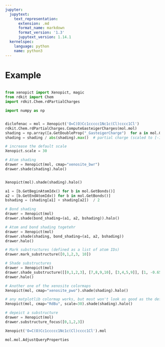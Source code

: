 ```yaml
---
jupyter:
  jupytext:
    text_representation:
      extension: .md
      format_name: markdown
      format_version: '1.3'
      jupytext_version: 1.14.1
  kernelspec:
    language: python
    name: python3
---
```

# Example

```python papermill={"duration": null, "end_time": null, "exception": null, "start_time": null, "status": "completed"} tags=[]

from xenopict import Xenopict, magic
from rdkit import Chem
import rdkit.Chem.rdPartialCharges

import numpy as np


diclofenac = mol = Xenopict('O=C(O)Cc1ccccc1Nc1c(Cl)cccc1Cl')
rdkit.Chem.rdPartialCharges.ComputeGasteigerCharges(mol.mol)
shading = np.array([a.GetDoubleProp("_GasteigerCharge")  for a in mol.GetAtoms()])
shading = shading / abs(shading).max()  # partial charge (scaled to [-1, 1])

# increase the default scale
Xenopict.scale = 30
```

```python papermill={"duration": null, "end_time": null, "exception": null, "start_time": null, "status": "completed"} tags=[]
# Atom shading 
drawer = Xenopict(mol, cmap="xenosite_bwr")
drawer.shade(shading).halo()
```

```python

```

```python
Xenopict(mol).shade(shading).halo()


```

```python papermill={"duration": null, "end_time": null, "exception": null, "start_time": null, "status": "completed"} tags=[]
a1 = [b.GetBeginAtomIdx() for b in mol.GetBonds()]
a2 = [b.GetEndAtomIdx() for b in mol.GetBonds()]
bshading = (shading[a1] + shading[a2])  / 2

# Bond shading
drawer = Xenopict(mol)
drawer.shade(bond_shading=(a1, a2, bshading)).halo()
```

```python papermill={"duration": null, "end_time": null, "exception": null, "start_time": null, "status": "completed"} tags=[]
# Atom and bond shading togetehr
drawer = Xenopict(mol)
drawer.shade(shading, bond_shading=(a1, a2, bshading))
drawer.halo()
```

```python papermill={"duration": null, "end_time": null, "exception": null, "start_time": null, "status": "completed"} tags=[]
# Mark substructures (defined as a list of atom IDs)
drawer.mark_substructure([0,1,2,3, 10])
```

```python papermill={"duration": null, "end_time": null, "exception": null, "start_time": null, "status": "completed"} tags=[]
# Shade substructures
drawer = Xenopict(mol)
drawer.shade_substructure([[0,1,2,3], [7,8,9,10], [3,4,5,9]], [1, -0.65, 0.6])
drawer.halo()

```

```python papermill={"duration": null, "end_time": null, "exception": null, "start_time": null, "status": "completed"} tags=[]
# Another one of the xenosite colormaps
Xenopict(mol, cmap="xenosite_pwo").shade(shading).halo()
```

```python papermill={"duration": null, "end_time": null, "exception": null, "start_time": null, "status": "completed"} tags=[]
# any matplotlib colormap works, but most won't look as good as the default
Xenopict(mol, cmap="RdBu", scale=30).shade(shading).halo()
```

```python papermill={"duration": null, "end_time": null, "exception": null, "start_time": null, "status": "completed"} tags=[]
# depeict a substructure
drawer = Xenopict(mol)
drawer.substructure_focus([0,1,2,3])
```

```python
Xenopict('O=C(O)Cc1ccccc1Nc1c(Cl)cccc1Cl').mol
```

```python
mol.mol.AdjustQueryProperties
```

```python

```
